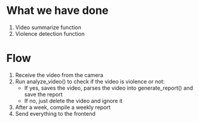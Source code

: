 # What we have done
1. Video summarize function
2. Violence detection function

# Flow
1. Receive the video from the camera
2. Run analyze_video() to check if the video is violence or not:
    - If yes, saves the video, parses the video into generate_report() and save the report
    - If no, just delete the video and ignore it
3. After a week, compile a weekly report
4. Send everything to the frontend
